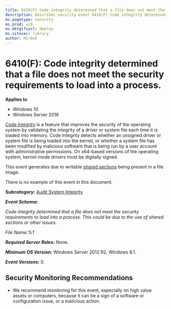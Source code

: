```yaml
---
title: 6410(F) Code integrity determined that a file does not meet the security requirements to load into a process. (Windows 10)
description: Describes security event 6410(F) Code integrity determined that a file does not meet the security requirements to load into a process.
ms.pagetype: security
ms.prod: w10
ms.mktglfcycl: deploy
ms.sitesec: library
author: Mir0sh
---
```


# 6410(F): Code integrity determined that a file does not meet the security requirements to load into a process.

**Applies to**
-   Windows 10
-   Windows Server 2016


[Code Integrity](https://technet.microsoft.com/en-us/library/dd348642(v=ws.10).aspx) is a feature that improves the security of the operating system by validating the integrity of a driver or system file each time it is loaded into memory. Code Integrity detects whether an unsigned driver or system file is being loaded into the kernel, or whether a system file has been modified by malicious software that is being run by a user account with administrative permissions. On x64-based versions of the operating system, kernel-mode drivers must be digitally signed.

This event generates due to writable [shared sections](https://msdn.microsoft.com/en-us/library/windows/desktop/cc307397.aspx) being present in a file image.

There is no example of this event in this document.

***Subcategory:***&nbsp;[Audit System Integrity](audit-system-integrity.md)

***Event Schema:***

*Code integrity determined that a file does not meet the security requirements to load into a process. This could be due to the use of shared sections or other issues.*

*File Name:%1*

***Required Server Roles:*** None.

***Minimum OS Version:*** Windows Server 2012 R2, Windows 8.1.

***Event Versions:*** 0.

## Security Monitoring Recommendations

-   We recommend monitoring for this event, especially on high value assets or computers, because it can be a sign of a software or configuration issue, or a malicious action.



